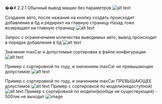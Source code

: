 ��# 2.2.1 
Обычный вывод машин без параметров 
![alt text](https://github.com/user-attachments/assets/0ec57c09-9bc8-4ddb-ace8-3e262fc4be4f)


Создание авто, после нажания на кнопку создать происходит добавление в бд и редирект на главную страницу Назад тоже возвращает на главную страницу 
![alt text](https://github.com/user-attachments/assets/ccdb9096-1f0c-4d32-bc3e-b81cd0c97a9b)

Запрос с ограничением количества выводимых авто, вывод происходит в порядке добавления в бд 
![alt text](https://github.com/user-attachments/assets/17746b20-9eea-4e48-942b-3673b942fc78)

Значения maxCar и допустимые сортировки в файле конфигурации 
![alt text](https://github.com/user-attachments/assets/294c8acb-14bc-4a4e-874b-8021e2fbd425)

Пример с сортировкой по году, и значением maxCar не превышающее допустимое 
![alt text](https://github.com/user-attachments/assets/cdb7fd47-dd60-4a99-bcda-46101fc607cc)

Пример с сортировкой по году, и значением maxCar ПРЕВЫШАЮЩЕЕ допустимое 
![alt text](https://github.com/user-attachments/assets/4b996ef5-43a6-4996-9ee9-67cc90c1643e)
Пример с сортировкой по модели(недоступной) 
![alt text](https://github.com/user-attachments/assets/7459424f-dc29-45e4-a4f5-2d7f781f4b04) Пример с сортировкой по модели(вообще не существующей) - 500тик не выходит ![image](https://github.com/user-attachments/assets/06c0363f-f67e-45ba-9967-4828208f3b43)
